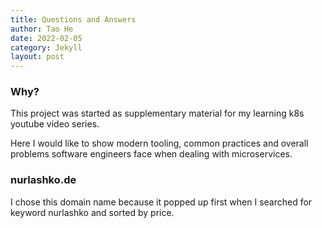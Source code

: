 ```yaml
---
title: Questions and Answers
author: Tao He
date: 2022-02-05
category: Jekyll
layout: post
---
```


### Why?

This project was started as supplementary material for my learning k8s youtube video series.

Here I would like to show modern tooling, common practices and overall problems software engineers
face when dealing with microservices.

### nurlashko.de

I chose this domain name because it popped up first when I searched for keyword nurlashko and sorted by price.
